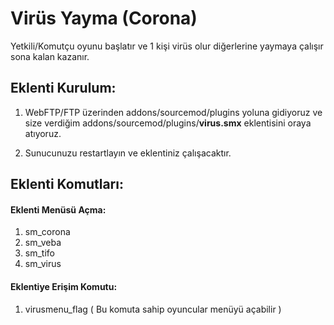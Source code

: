 # Virüs Yayma (Corona)

Yetkili/Komutçu oyunu başlatır ve 1 kişi virüs olur diğerlerine yaymaya çalışır sona kalan kazanır.

## Eklenti Kurulum:

1. WebFTP/FTP üzerinden addons/sourcemod/plugins yoluna gidiyoruz ve size verdiğim addons/sourcemod/plugins/**virus.smx** eklentisini oraya atıyoruz.

2. Sunucunuzu restartlayın ve eklentiniz çalışacaktır.

## Eklenti Komutları:

#### Eklenti Menüsü Açma:
1. sm_corona
2. sm_veba 
3. sm_tifo
4. sm_virus

#### Eklentiye Erişim Komutu:
1. virusmenu_flag ( Bu komuta sahip oyuncular menüyü açabilir )
